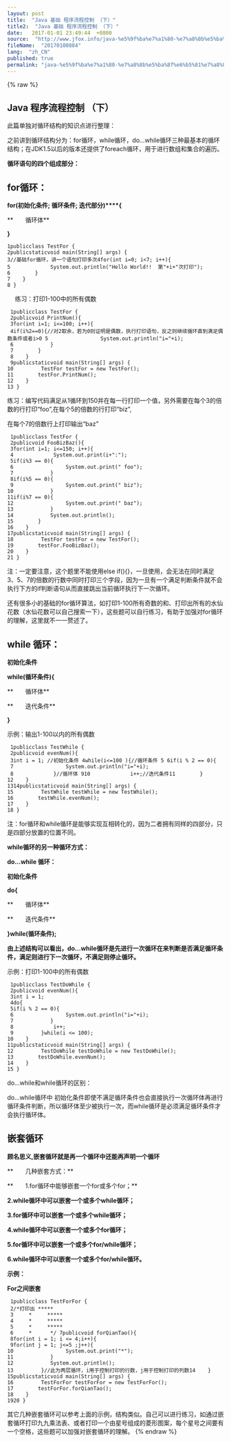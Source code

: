 ```yaml
---
layout: post
title:  "Java 基础 程序流程控制 （下）"
title2:  "Java 基础 程序流程控制 （下）"
date:   2017-01-01 23:49:44  +0800
source:  "http://www.jfox.info/java-%e5%9f%ba%e7%a1%80-%e7%a8%8b%e5%ba%8f%e6%b5%81%e7%a8%8b%e6%8e%a7%e5%88%b6-%e4%b8%8b.html"
fileName:  "20170100884"
lang:  "zh_CN"
published: true
permalink: "java-%e5%9f%ba%e7%a1%80-%e7%a8%8b%e5%ba%8f%e6%b5%81%e7%a8%8b%e6%8e%a7%e5%88%b6-%e4%b8%8b.html"
---
```

{% raw %}
## Java 程序流程控制 （下）

此篇单独对循环结构的知识点进行整理：

之前讲到循环结构分为：for循环，while循环，do…while循环三种最基本的循环结构；在JDK1.5以后的版本还提供了foreach循环，用于进行数组和集合的遍历。

**循环语句的四个组成部分：**

## **for循环：**

**for(初始化条件; 循环条件; 迭代部分)****{**

**　　循环体**

**}**

    1publicclass TestFor {
    2publicstaticvoid main(String[] args) {
    3//基础for循环，讲一个语句打印多次4for(int i=0; i<7; i++){
    5             System.out.println("Hello World!!  第"+i+"次打印");
    6        }
    7    }
    8 }

 　 练习：打印1-100中的所有偶数

     1publicclass TestFor {
     2publicvoid PrintNum(){
     3for(int i=1; i<=100; i++){
     4if(i%2==0){//对2取余，若为0则证明是偶数，执行打印语句，反之则继续循环直到满足偶数条件或者i>0 5                 System.out.println("i="+i);
     6            }
     7        }
     8    }
     9publicstaticvoid main(String[] args) {
    10         TestFor testFor = new TestFor();
    11        testFor.PrintNum();
    12    }
    13 }

练习：编写代码满足从1循环到150并在每一行打印一个值，另外需要在每个3的倍数的行打印“foo”,在每个5的倍数的行打印“biz”,

在每个7的倍数行上打印输出“baz”

     1publicclass TestFor {
     2publicvoid FooBizBaz(){
     3for(int i=1; i<=150; i++){
     4             System.out.print(i+":");
     5if(i%3 == 0){
     6                 System.out.print(" foo");
     7            }
     8if(i%5 == 0){
     9                 System.out.print(" biz");
    10            }
    11if(i%7 == 0){
    12                 System.out.print(" baz");
    13            }
    14            System.out.println();
    15        }
    16    }
    17publicstaticvoid main(String[] args) {
    18         TestFor testFor = new TestFor();
    19        testFor.FooBizBaz();
    20    }
    21 }

注：一定要注意，这个题里不能使用else if(){}，一旦使用，会无法在同时满足3、5、7的倍数的行数中同时打印三个字段，因为一旦有一个满足判断条件就不会执行下方的if判断语句从而直接跳出当前循环执行下一次循环。

还有很多小的基础的for循环算法，如打印1-100所有奇数的和、打印出所有的水仙花数（水仙花数可以自己搜索一下），这些题可以自行练习，有助于加强对for循环的理解，这里就不一一赘述了。

## while 循环：

**初始化条件**

**while(循环条件){**

**　　循环体**

**　　迭代条件**

**}**

示例：输出1-100以内的所有偶数

     1publicclass TestWhile {
     2publicvoid evenNum(){
     3int i = 1; //初始化条件 4while(i<=100 ){//循环条件 5 6if(i % 2 == 0){
     7                 System.out.println("i="+i);
     8             }//循环体 910             i++;//迭代条件11        }
    12    }
    1314publicstaticvoid main(String[] args) {
    15         TestWhile testWhile = new TestWhile();
    16        testWhile.evenNum();
    17    }
    18 }

注：for循环和while循环是能够实现互相转化的，因为二者拥有同样的四部分，只是四部分放置的位置不同。

**while循环的另一种循环方式：**

**do…while 循环：**

**初始化条件**

**do{**

**　　循环体**

**　　迭代条件**

**}while(循环条件);**

**由上述结构可以看出，do…while循环是先进行一次循环在来判断是否满足循环条件，满足则进行下一次循环，不满足则停止循环。**

示例：打印1-100中的所有偶数

     1publicclass TestDoWhile {
     2publicvoid evenNum(){
     3int i = 1;
     4do{
     5if(i % 2 == 0){
     6                 System.out.println("i="+i);
     7            }
     8             i++;
     9         }while(i <= 100);
    10    }
    11publicstaticvoid main(String[] args) {
    12         TestDoWhile testDoWhile = new TestDoWhile();
    13        testDoWhile.evenNum();
    14    }
    15 }

do…while和while循环的区别：

do…while循环中 初始化条件即使不满足循环条件也会直接执行一次循环体再进行循环条件判断，所以循环体至少被执行一次，而while循环是必须满足循环条件才会执行循环体。

## 嵌套循环

**顾名思义,嵌套循环就是再一个循环中还能再声明一个循环**

**　　几种嵌套方式：**

**　　1.for循环中能够嵌套一个for或多个for；**

**2.while循环中可以嵌套一个或多个while循环；**

**3.for循环中可以嵌套一个或多个while循环；**

**4.while循环中可以嵌套一个或多个for循环；**

**5.for循环中可以嵌套一个或多个for/while循环；**

**6.while循环中可以嵌套一个或多个for/while循环。**

**示例：**

**For之间嵌套**

     1publicclass TestForFor {
     2/*打印出 *****
     3     *     *****
     4     *     *****
     5     *     *****
     6     *      */ 7publicvoid forQianTao(){
     8for(int i = 1; i <= 4;i++){
     9for(int j = 1; j<=5 ;j++){
    10                 System.out.print("*");
    11            }
    12            System.out.println();
    13         }//此为两层循环，i用于控制打印的行数，j用于控制打印的列数14    }
    15publicstaticvoid main(String[] args) {
    16         TestForFor testForFor = new TestForFor();
    17        testForFor.forQianTao();
    18    }
    1920 }

其它几种嵌套循环可以参考上面的示例，结构类似。自己可以进行练习，如通过嵌套循环打印九九乘法表、或者打印一个由星号组成的菱形图案，每个星号之间要有一个空格，这些题可以加强对嵌套循环的理解。
{% endraw %}
